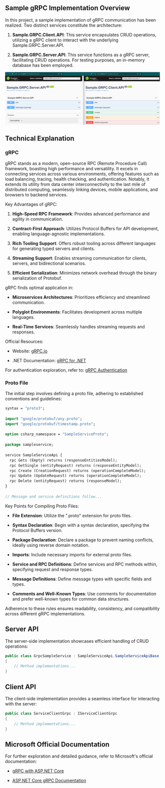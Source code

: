## Sample gRPC Implementation Overview

In this project, a sample implementation of gRPC communication has been realized. Two distinct services constitute the architecture:

1. **Sample.GRPC.Client.API**: This service encapsulates CRUD operations, utilizing a gRPC client to interact with the underlying Sample.GRPC.Server.API.

2. **Sample.GRPC.Server.API**: This service functions as a gRPC server, facilitating CRUD operations. For testing purposes, an in-memory database has been employed.


![Swaggers](assets/Swaggers.png)


## Technical Explanation

### gRPC

gRPC stands as a modern, open-source RPC (Remote Procedure Call) framework, boasting high performance and versatility. It excels in connecting services across various environments, offering features such as load balancing, tracing, health checking, and authentication. Notably, it extends its utility from data center interconnectivity to the last mile of distributed computing, seamlessly linking devices, mobile applications, and browsers to backend services.

Key Advantages of gRPC:

1. **High-Speed RPC Framework**: Provides advanced performance and agility in communication.
   
2. **Contract-First Approach**: Utilizes Protocol Buffers for API development, enabling language-agnostic implementations.
   
3. **Rich Tooling Support**: Offers robust tooling across different languages for generating typed servers and clients.
   
4. **Streaming Support**: Enables streaming communication for clients, servers, and bidirectional scenarios.
   
5. **Efficient Serialization**: Minimizes network overhead through the binary serialization of Protobuf.

gRPC finds optimal application in:

- **Microservices Architectures**: Prioritizes efficiency and streamlined communication.
  
- **Polyglot Environments**: Facilitates development across multiple languages.
  
- **Real-Time Services**: Seamlessly handles streaming requests and responses.

Official Resources:

- Website: [gRPC.io](https://grpc.io/)
  
- .NET Documentation: [gRPC for .NET](https://grpc.io/docs/languages/csharp/)

For authentication exploration, refer to: [gRPC Authentication](https://grpc.github.io/grpc/csharp/api/Grpc.Auth.html)

### Proto File

The initial step involves defining a proto file, adhering to established conventions and guidelines:

```protobuf
syntax = "proto3";

import "google/protobuf/any.proto";
import "google/protobuf/timestamp.proto";

option csharp_namespace = "SampleServiceProto";

package sampleservice;

service SampleServiceApi {
  rpc Gets (Empty) returns (responseEntitiesModel);
  rpc GetSingle (entityRequest) returns (responseEntityModel);
  rpc Create (CreationRequest) returns (operationCompleteModel);
  rpc Update (UpdateRequest) returns (operationCompleteModel);
  rpc Delete (entityRequest) returns (responseModel);
}

// Message and service definitions follow...
```

Key Points for Compiling Proto Files:

- **File Extension**: Utilize the ".proto" extension for proto files.
  
- **Syntax Declaration**: Begin with a syntax declaration, specifying the Protocol Buffers version.
  
- **Package Declaration**: Declare a package to prevent naming conflicts, ideally using reverse domain notation.
  
- **Imports**: Include necessary imports for external proto files.
  
- **Service and RPC Definitions**: Define services and RPC methods within, specifying request and response types.
  
- **Message Definitions**: Define message types with specific fields and types.
  
- **Comments and Well-Known Types**: Use comments for documentation and prefer well-known types for common data structures.

Adherence to these rules ensures readability, consistency, and compatibility across different gRPC implementations.

## Server API

The server-side implementation showcases efficient handling of CRUD operations:

```csharp
public class GrpcSampleService : SampleServiceApi.SampleServiceApiBase
{
    // Method implementations...
}
```

## Client API

The client-side implementation provides a seamless interface for interacting with the server:

```csharp
public class ServiceClientGrpc : IServiceClientGrpc
{
    // Method implementations...
}
```

## Microsoft Official Documentation

For further exploration and detailed guidance, refer to Microsoft's official documentation:

- [gRPC with ASP.NET Core](https://learn.microsoft.com/en-us/aspnet/core/tutorials/grpc/grpc-start?view=aspnetcore-8.0&tabs=visual-studio)
  
- [ASP.NET Core gRPC Documentation](https://learn.microsoft.com/en-us/aspnet/core/grpc/?view=aspnetcore-8.0)